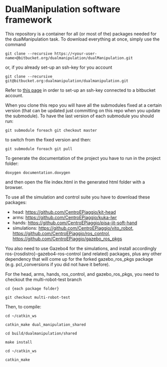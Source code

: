DualManipulation software framework
==============================

This repository is a container for all (or most of the) packages needed for the dualManipulation task.
To download everything at once, simply use the command

`git clone --recursive https://<your-user-name>@bitbucket.org/dualmanipulation/dualManipulation.git`

or, if you already set-up an ssh-key for you account

`git clone --recursive git@bitbucket.org:dualmanipulation/dualmanipulation.git`

Refer to [this page](https://confluence.atlassian.com/pages/viewpage.action?pageId=270827678) in order to set-up an ssh-key connected to a bitbucket account.

When you clone this repo you will have all the submodules fixed at a certain version (that can be updated just committing on this repo when you update the submodule). To have the last version of each submodule you should run:

`git submodule foreach git checkout master`

to switch from the fixed version and then:

`git submodule foreach git pull`


To generate the documentation of the project you have to run in the project folder:

`doxygen documentation.doxygen`

and then open the file index.html in the generated html folder with a browser.

To use all the simulation and control suite you have to download these packages:

- head: https://github.com/CentroEPiaggio/kit-head
- arms: https://github.com/CentroEPiaggio/kuka-lwr
- hands: https://github.com/CentroEPiaggio/pisa-iit-soft-hand
- simulations: https://github.com/CentroEPiaggio/vito_robot, https://github.com/CentroEPiaggio/ros_control, https://github.com/CentroEPiaggio/gazebo_ros_pkgs

You also need to use Gazebo4 for the simulations, and install accordingly ros-{rosdistro}-gazebo4-ros-control (and related) packages, plus any other dependency that will come up for the forked gazebo_ros_pkgs package (e.g. pcl_conversions if you did not have it before).

For the head, arms, hands, ros_control, and gazebo_ros_pkgs, you need to checkout the multi-robot-test branch

`cd {each package folder}`

`git checkout multi-robot-test`


Then, to compile:

`cd ~/catkin_ws`

`catkin_make dual_manipulation_shared`

`cd build/dualmanipulation/shared`

`make install`

`cd ~/catkin_ws`

`catkin_make`